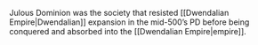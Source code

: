 Julous Dominion was the society that resisted [[Dwendalian Empire|Dwendalian]] expansion in the mid-500’s PD before being conquered and absorbed into the [[Dwendalian Empire|empire]].
